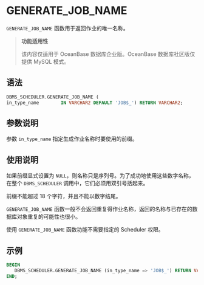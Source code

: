 # GENERATE_JOB_NAME 

`GENERATE_JOB_NAME` 函数用于返回作业的唯一名称。

>**功能适用性**
>
>该内容仅适用于 OceanBase 数据库企业版。OceanBase 数据库社区版仅提供 MySQL 模式。

## 语法 

```sql
DBMS_SCHEDULER.GENERATE_JOB_NAME (
in_type_name        IN VARCHAR2 DEFAULT 'JOB$_') RETURN VARCHAR2;
```

## 参数说明 

参数 `in_type_name` 指定生成作业名称时要使用的前缀。

## 使用说明 

如果前缀显式设置为 `NULL`，则名称只是序列号。为了成功地使用这些数字名称，在整个 `DBMS_SCHEDULER` 调用中，它们必须用双引号括起来。

前缀不能超过 18 个字符，并且不能以数字结尾。

`GENERATE_JOB_NAME` 函数一般不会返回重复得作业名称，返回的名称与已存在的数据库对象重复的可能性也很小。

使用 `GENERATE_JOB_NAME` 函数功能不需要指定的 Scheduler 权限。

## 示例 

```sql
BEGIN 
   DBMS_SCHEDULER.GENERATE_JOB_NAME (in_type_name => 'JOB$_') RETURN VARCHAR2;
END;
```
